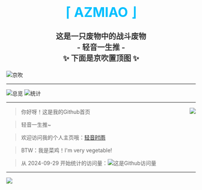 <div align="center">
  <h1 style="color:#00BFFF;font-size:35px">⌈ AZMIAO ⌋</h1>
  <h3 style="color:#333333;font-size:20px">这是一只废物中的战斗废物<br> - 轻音一生推 - <br>✨ 下面是京吹置顶图 ✨</h3>
</div>

![京吹](https://raw.githubusercontent.com/azmiao/azmiao/main/header_img.png)

----

![总览](https://streak-stats.demolab.com/?user=azmiao&locale=zh_Hans&date_format=[Y.]n.j&card_width=405) ![统计](https://github-readme-stats.vercel.app/api?username=azmiao&show_icons=true&theme=ambient_gradient&locale=cn&custom_title=Github状态统计~&card_width=405)

----

<a href="https://github.com/azmiao">
  <img align="right" src="https://github-readme-stats.vercel.app/api/top-langs/?username=azmiao&layout=compact&card_width=430" />
</a>

> 你好呀！这是我的Github首页

> 轻音一生推~

> 欢迎访问我的个人主页哦：<a href="https://www.594594.xyz" target="_blank">轻音时雨</a>

> BTW：我是菜鸡！I'm very vegetable!

> 从 2024-09-29 开始统计的访问量：![这是Github访问量](https://komarev.com/ghpvc/?username=azmiao)

----

<a href="https://github.com/azmiao">
  <img align="left" src="https://github-profile-trophy.vercel.app/?username=azmiao&column=8&row=1&margin-w=15&margin-h=15&no-frame=true" />
</a>
